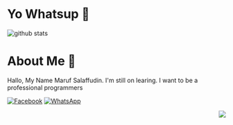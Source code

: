 # Yo Whatsup 👋

![github stats](https://github-readme-stats.vercel.app/api?username=MARUF274&show_icons=true)

# About Me :tada:

Hallo, My Name Maruf Salaffudin. I'm still on learing. I want to be a professional programmers

[![Facebook](https://cdn4.iconfinder.com/data/icons/social-media-2210/24/Instagram-24.png)](https://www.instagram.com/theresonly1winner/)
[![WhatsApp](https://cdn3.iconfinder.com/data/icons/social-media-chamfered-corner/154/whatsapp-24.png)](https://wa.me/6285868444976)

<img src="https://komarev.com/ghpvc/?username=MARUF274&color=red&style=flat-square" align="right" />
